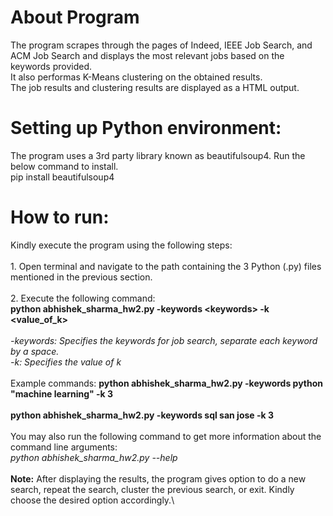 **About Program**
==================================
The program scrapes through the pages of Indeed, IEEE Job Search, and ACM Job Search and displays the most relevant jobs
based on the keywords provided.\
It also performas K-Means clustering on the obtained results.\
The job results and clustering results are displayed as a HTML output.

**Setting up Python environment:**
==================================

The program uses a 3rd party library known as beautifulsoup4. Run the below command to install.\
pip install beautifulsoup4

**How to run:**
===============
Kindly execute the program using the following steps:\
\
1\. Open terminal and navigate to the path containing the 3 Python (.py)
files mentioned in the previous section.\
\
2\. Execute the following command:\
**python abhishek\_sharma\_hw2.py -keywords \<keywords\> -k
\<value\_of\_k\>**\
\
*-keywords: Specifies the keywords for job search, separate each keyword
by a space.\
-k: Specifies the value of k*\
\
Example commands: **python abhishek\_sharma\_hw2.py -keywords python
"machine learning" -k 3**\
\
**python abhishek\_sharma\_hw2.py -keywords sql san jose -k 3**\
\
You may also run the following command to get more information about the
command line arguments:\
*python abhishek\_sharma\_hw2.py --help*\
\
**Note:** After displaying the results, the program gives option to do a
new search, repeat the search, cluster the previous search, or exit.
Kindly choose the desired option accordingly.\

